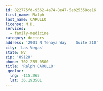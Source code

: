 ```yaml
---
id: 822775fd-9562-4a74-8e47-5eb25358ce16
first_name: Ralph
last_name: CARULLO
license: M.D.
services:
  - family-medicine
category: doctors
address: '2901 N Tenaya Way    Suite 210'
city: 'Las Vegas'
state: NV
zip: '89128'
phone: 702-255-0500
title: 'Ralph CARULLO'
_geoloc:
  lng: -115.265
  lat: 36.193501
---
```

